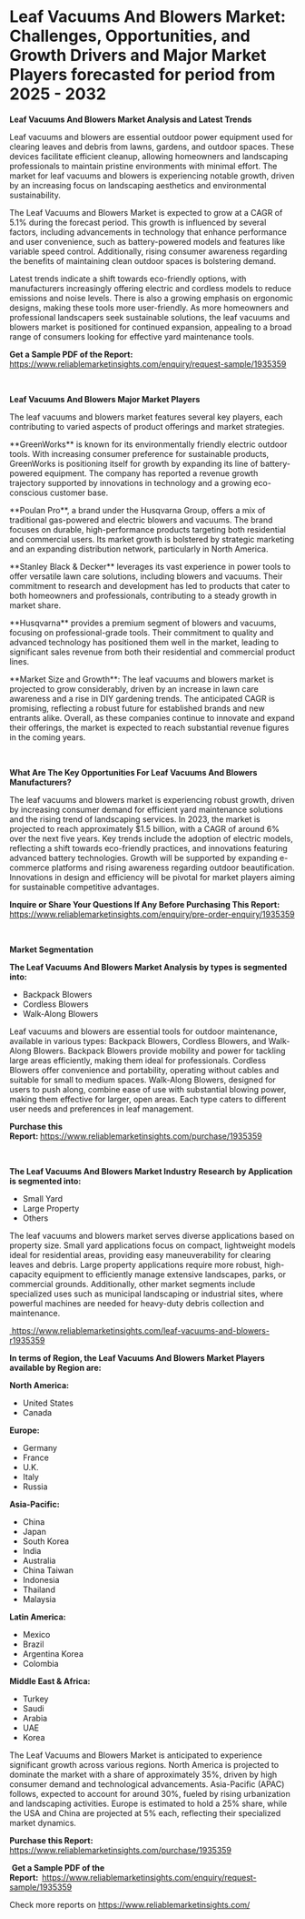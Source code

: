 <p><h1>Leaf Vacuums And Blowers Market: Challenges, Opportunities, and Growth Drivers and Major Market Players forecasted for period from 2025 - 2032</h1></p><p><strong>Leaf Vacuums And Blowers Market Analysis and Latest Trends</strong></p>
<p><p>Leaf vacuums and blowers are essential outdoor power equipment used for clearing leaves and debris from lawns, gardens, and outdoor spaces. These devices facilitate efficient cleanup, allowing homeowners and landscaping professionals to maintain pristine environments with minimal effort. The market for leaf vacuums and blowers is experiencing notable growth, driven by an increasing focus on landscaping aesthetics and environmental sustainability.</p><p>The Leaf Vacuums and Blowers Market is expected to grow at a CAGR of 5.1% during the forecast period. This growth is influenced by several factors, including advancements in technology that enhance performance and user convenience, such as battery-powered models and features like variable speed control. Additionally, rising consumer awareness regarding the benefits of maintaining clean outdoor spaces is bolstering demand.</p><p>Latest trends indicate a shift towards eco-friendly options, with manufacturers increasingly offering electric and cordless models to reduce emissions and noise levels. There is also a growing emphasis on ergonomic designs, making these tools more user-friendly. As more homeowners and professional landscapers seek sustainable solutions, the leaf vacuums and blowers market is positioned for continued expansion, appealing to a broad range of consumers looking for effective yard maintenance tools.</p></p>
<p><strong>Get a Sample PDF of the Report:&nbsp;</strong> <a href="https://www.reliablemarketinsights.com/enquiry/request-sample/1935359?utm_campaign=2129&utm_medium=2&utm_source=Github&utm_content=ia&utm_term=08022025&utm_id=leaf-vacuums-and-blowers">https://www.reliablemarketinsights.com/enquiry/request-sample/1935359</a></p>
<p>&nbsp;</p>
<p><strong>Leaf Vacuums And Blowers Major Market Players</strong></p>
<p><p>The leaf vacuums and blowers market features several key players, each contributing to varied aspects of product offerings and market strategies. </p><p>**GreenWorks** is known for its environmentally friendly electric outdoor tools. With increasing consumer preference for sustainable products, GreenWorks is positioning itself for growth by expanding its line of battery-powered equipment. The company has reported a revenue growth trajectory supported by innovations in technology and a growing eco-conscious customer base.</p><p>**Poulan Pro**, a brand under the Husqvarna Group, offers a mix of traditional gas-powered and electric blowers and vacuums. The brand focuses on durable, high-performance products targeting both residential and commercial users. Its market growth is bolstered by strategic marketing and an expanding distribution network, particularly in North America.</p><p>**Stanley Black & Decker** leverages its vast experience in power tools to offer versatile lawn care solutions, including blowers and vacuums. Their commitment to research and development has led to products that cater to both homeowners and professionals, contributing to a steady growth in market share.</p><p>**Husqvarna** provides a premium segment of blowers and vacuums, focusing on professional-grade tools. Their commitment to quality and advanced technology has positioned them well in the market, leading to significant sales revenue from both their residential and commercial product lines.</p><p>**Market Size and Growth**: The leaf vacuums and blowers market is projected to grow considerably, driven by an increase in lawn care awareness and a rise in DIY gardening trends. The anticipated CAGR is promising, reflecting a robust future for established brands and new entrants alike. Overall, as these companies continue to innovate and expand their offerings, the market is expected to reach substantial revenue figures in the coming years.</p></p>
<p>&nbsp;</p>
<p><strong>What Are The Key Opportunities For Leaf Vacuums And Blowers Manufacturers?</strong></p>
<p><p>The leaf vacuums and blowers market is experiencing robust growth, driven by increasing consumer demand for efficient yard maintenance solutions and the rising trend of landscaping services. In 2023, the market is projected to reach approximately $1.5 billion, with a CAGR of around 6% over the next five years. Key trends include the adoption of electric models, reflecting a shift towards eco-friendly practices, and innovations featuring advanced battery technologies. Growth will be supported by expanding e-commerce platforms and rising awareness regarding outdoor beautification. Innovations in design and efficiency will be pivotal for market players aiming for sustainable competitive advantages.</p></p>
<p><strong>Inquire or Share Your Questions If Any Before Purchasing This Report:</strong> <a href="https://www.reliablemarketinsights.com/enquiry/pre-order-enquiry/1935359?utm_campaign=2129&utm_medium=2&utm_source=Github&utm_content=ia&utm_term=08022025&utm_id=leaf-vacuums-and-blowers">https://www.reliablemarketinsights.com/enquiry/pre-order-enquiry/1935359</a></p>
<p>&nbsp;</p>
<p><strong>Market Segmentation</strong></p>
<p><strong>The Leaf Vacuums And Blowers Market Analysis by types is segmented into:</strong></p>
<p><ul><li>Backpack Blowers</li><li>Cordless Blowers</li><li>Walk-Along Blowers</li></ul></p>
<p><p>Leaf vacuums and blowers are essential tools for outdoor maintenance, available in various types: Backpack Blowers, Cordless Blowers, and Walk-Along Blowers. Backpack Blowers provide mobility and power for tackling large areas efficiently, making them ideal for professionals. Cordless Blowers offer convenience and portability, operating without cables and suitable for small to medium spaces. Walk-Along Blowers, designed for users to push along, combine ease of use with substantial blowing power, making them effective for larger, open areas. Each type caters to different user needs and preferences in leaf management.</p></p>
<p><strong>Purchase this Report:&nbsp;</strong><a href="https://www.reliablemarketinsights.com/purchase/1935359?utm_campaign=2129&utm_medium=2&utm_source=Github&utm_content=ia&utm_term=08022025&utm_id=leaf-vacuums-and-blowers">https://www.reliablemarketinsights.com/purchase/1935359</a></p>
<p>&nbsp;</p>
<p><strong>The Leaf Vacuums And Blowers Market Industry Research by Application is segmented into:</strong></p>
<p><ul><li>Small Yard</li><li>Large Property</li><li>Others</li></ul></p>
<p><p>The leaf vacuums and blowers market serves diverse applications based on property size. Small yard applications focus on compact, lightweight models ideal for residential areas, providing easy maneuverability for clearing leaves and debris. Large property applications require more robust, high-capacity equipment to efficiently manage extensive landscapes, parks, or commercial grounds. Additionally, other market segments include specialized uses such as municipal landscaping or industrial sites, where powerful machines are needed for heavy-duty debris collection and maintenance.</p></p>
<p><a href="https://www.reliablemarketinsights.com/leaf-vacuums-and-blowers-r1935359?utm_campaign=2129&utm_medium=2&utm_source=Github&utm_content=ia&utm_term=08022025&utm_id=leaf-vacuums-and-blowers">&nbsp;https://www.reliablemarketinsights.com/leaf-vacuums-and-blowers-r1935359</a></p>
<p><strong>In terms of Region, the Leaf Vacuums And Blowers Market Players available by Region are:</strong></p>
<p>
    <p> <strong> North America: </strong>
        <ul>
            <li>United States</li>
            <li>Canada</li>
        </ul>
        </p> 
    <p> <strong> Europe: </strong>
        <ul>
            <li>Germany</li>
            <li>France</li>
            <li>U.K.</li>
            <li>Italy</li>
            <li>Russia</li>
        </ul>
        </p> 
    <p> <strong> Asia-Pacific: </strong>
        <ul>
            <li>China</li>
            <li>Japan</li>
            <li>South Korea</li>
            <li>India</li>
            <li>Australia</li>
            <li>China Taiwan</li>
            <li>Indonesia</li>
            <li>Thailand</li>
            <li>Malaysia</li>
        </ul>
        </p> 
    <p> <strong> Latin America: </strong>
        <ul>
            <li>Mexico</li>
            <li>Brazil</li>
            <li>Argentina Korea</li>
            <li>Colombia</li>
        </ul>
        </p> 
    <p> <strong> Middle East & Africa: </strong>
        <ul>
            <li>Turkey</li>
            <li>Saudi</li>
            <li>Arabia</li>
            <li>UAE</li>
            <li>Korea</li>
        </ul>
    </p>
    </p>
<p><p>The Leaf Vacuums and Blowers Market is anticipated to experience significant growth across various regions. North America is projected to dominate the market with a share of approximately 35%, driven by high consumer demand and technological advancements. Asia-Pacific (APAC) follows, expected to account for around 30%, fueled by rising urbanization and landscaping activities. Europe is estimated to hold a 25% share, while the USA and China are projected at 5% each, reflecting their specialized market dynamics.</p></p>
<p><strong>Purchase this Report: </strong><a href="https://www.reliablemarketinsights.com/purchase/1935359?utm_campaign=2129&utm_medium=2&utm_source=Github&utm_content=ia&utm_term=08022025&utm_id=leaf-vacuums-and-blowers">https://www.reliablemarketinsights.com/purchase/1935359</a></p>
<p>&nbsp;<strong>Get a Sample PDF of the Report:&nbsp;&nbsp;</strong><a href="https://www.reliablemarketinsights.com/enquiry/request-sample/1935359?utm_campaign=2129&utm_medium=2&utm_source=Github&utm_content=ia&utm_term=08022025&utm_id=leaf-vacuums-and-blowers">https://www.reliablemarketinsights.com/enquiry/request-sample/1935359</a></p>
<p><strong></strong></p>
<p>Check more reports on <a href="https://www.reliablemarketinsights.com/?utm_campaign=2129&utm_medium=2&utm_source=Github&utm_content=ia&utm_term=08022025&utm_id=leaf-vacuums-and-blowers">https://www.reliablemarketinsights.com/</a></p>